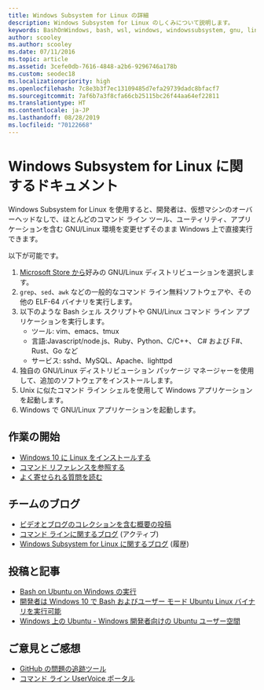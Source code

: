 ```yaml
---
title: Windows Subsystem for Linux の詳細
description: Windows Subsystem for Linux のしくみについて説明します。
keywords: BashOnWindows, bash, wsl, windows, windowssubsystem, gnu, linux
author: scooley
ms.author: scooley
ms.date: 07/11/2016
ms.topic: article
ms.assetid: 3cefe0db-7616-4848-a2b6-9296746a178b
ms.custom: seodec18
ms.localizationpriority: high
ms.openlocfilehash: 7c8e3b3f7ec13109485d7efa29739dadc8bfacf7
ms.sourcegitcommit: 7af6b7a3f8cfa66cb25115bc26f44aa64ef22811
ms.translationtype: HT
ms.contentlocale: ja-JP
ms.lasthandoff: 08/28/2019
ms.locfileid: "70122668"
---
```

# <a name="windows-subsystem-for-linux-documentation"></a>Windows Subsystem for Linux に関するドキュメント

Windows Subsystem for Linux を使用すると、開発者は、仮想マシンのオーバーヘッドなしで、ほとんどのコマンド ライン ツール、ユーティリティ、アプリケーションを含む GNU/Linux 環境を変更せずそのまま Windows 上で直接実行できます。  

以下が可能です。

1. [Microsoft Store から](https://aka.ms/wslstore)好みの GNU/Linux ディストリビューションを選択します。
1. `grep`、`sed`、`awk` などの一般的なコマンド ライン無料ソフトウェアや、その他の ELF-64 バイナリを実行します。 
1. 以下のような Bash シェル スクリプトや GNU/Linux コマンド ライン アプリケーションを実行します。  
    * ツール: vim、emacs、tmux
    * 言語:Javascript/node.js、Ruby、Python、C/C++、 C# および F#、Rust、Go など
    * サービス: sshd、MySQL、Apache、lighttpd
1. 独自の GNU/Linux ディストリビューション パッケージ マネージャーを使用して、追加のソフトウェアをインストールします。
1. Unix に似たコマンド ライン シェルを使用して Windows アプリケーションを起動します。
1. Windows で GNU/Linux アプリケーションを起動します。

## <a name="getting-started"></a>作業の開始

* [Windows 10 に Linux をインストールする](install-win10.md)
* [コマンド リファレンスを参照する](reference.md)
* [よく寄せられる質問を読む](faq.md)

## <a name="team-blogs"></a>チームのブログ
*  [ビデオとブログのコレクションを含む概要の投稿](https://blogs.msdn.microsoft.com/commandline/learn-about-windows-console-and-windows-subsystem-for-linux-wsl/)
* [コマンド ラインに関するブログ](https://blogs.msdn.microsoft.com/commandline/) (アクティブ)
* [Windows Subsystem for Linux に関するブログ](https://blogs.msdn.microsoft.com/wsl/) (履歴)

## <a name="posts--articles"></a>投稿と記事
* [Bash on Ubuntu on Windows の実行](https://blogs.windows.com/buildingapps/2016/03/30/run-bash-on-ubuntu-on-windows/)
* [開発者は Windows 10 で Bash およびユーザー モード Ubuntu Linux バイナリを実行可能](https://www.hanselman.com/blog/DevelopersCanRunBashShellAndUsermodeUbuntuLinuxBinariesOnWindows10.aspx)
* [Windows 上の Ubuntu - Windows 開発者向けの Ubuntu ユーザー空間](https://insights.ubuntu.com/2016/03/30/ubuntu-on-windows-the-ubuntu-userspace-for-windows-developers/) 

## <a name="provide-feedback"></a>ご意見とご感想
* [GitHub の問題の追跡ツール](https://github.com/Microsoft/BashOnWindows/issues)
* [コマンド ライン UserVoice ポータル](https://wpdev.uservoice.com/forums/266908-command-prompt-console-bash-on-ubuntu-on-windo/category/161892-bash)
